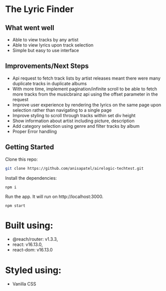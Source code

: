 # The Lyric Finder

## What went well

- Able to view tracks by any artist
- Able to view lyrics upon track selection
- Simple but easy to use interface

## Improvements/Next Steps

- Api request to fetch track lists by artist releases meant there were many duplicate tracks in duplicate albums
- With more time, implement pagination/infinite scroll to be able to fetch more tracks from the musicbrainz api using the offset parameter in the request
- Improve user experience by rendering the lyrics on the same page upon selection rather than navigating to a single page
- Improve styling to scroll through tracks within set div height
- Show information about artist including picture, description
- Add category selection using genre and filter tracks by album
- Proper Error handling

## Getting Started

Clone this repo:

```bash
git clone https://github.com/anisapatel/airelogic-techtest.git


```

Install the dependencies:

`npm i`

Run the app. It will run on http://localhost:3000.

`npm start`

# Built using:

- @reach/router: v1.3.3,
- react: v16.13.0,
- react-dom: v16.13.0

# Styled using:

- Vanilla CSS
